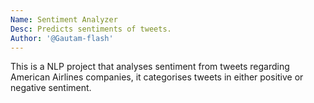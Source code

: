 ```yaml
---
Name: Sentiment Analyzer
Desc: Predicts sentiments of tweets.
Author: '@Gautam-flash'
---
```


This is a NLP project that analyses sentiment from tweets regarding American Airlines companies, it categorises tweets in either positive or negative sentiment.
